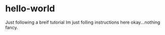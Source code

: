 # hello-world
Just following a breif tutorial
Im just folling instructions here okay...nothing fancy.

